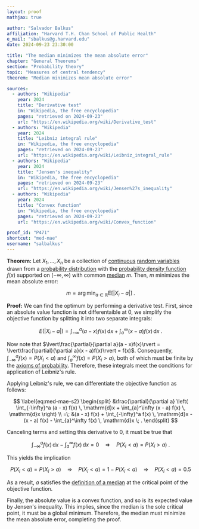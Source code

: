 ```yaml
---
layout: proof
mathjax: true

author: "Salvador Balkus"
affiliation: "Harvard T.H. Chan School of Public Health"
e_mail: "sbalkus@g.harvard.edu"
date: 2024-09-23 23:30:00

title: "The median minimizes the mean absolute error"
chapter: "General Theorems"
section: "Probability theory"
topic: "Measures of central tendency"
theorem: "Median minimizes mean absolute error"

sources:
  - authors: "Wikipedia"
    year: 2024
    title: "Derivative test"
    in: "Wikipedia, the free encyclopedia"
    pages: "retrieved on 2024-09-23"
    url: "https://en.wikipedia.org/wiki/Derivative_test"
  - authors: "Wikipedia"
    year: 2024
    title: "Leibniz integral rule"
    in: "Wikipedia, the free encyclopedia"
    pages: "retrieved on 2024-09-23"
    url: "https://en.wikipedia.org/wiki/Leibniz_integral_rule"
  - authors: "Wikipedia"
    year: 2024
    title: "Jensen's inequality"
    in: "Wikipedia, the free encyclopedia"
    pages: "retrieved on 2024-09-23"
    url: "https://en.wikipedia.org/wiki/Jensen%27s_inequality"
  - authors: "Wikipedia"
    year: 2024
    title: "Convex function"
    in: "Wikipedia, the free encyclopedia"
    pages: "retrieved on 2024-09-23"
    url: "https://en.wikipedia.org/wiki/Convex_function"

proof_id: "P471"
shortcut: "med-mae"
username: "salbalkus"
---
```



**Theorem:** Let $X_1, \ldots, X_n$ be a collection of [continuous](/D/rvar-disc) [random variables](/D/rvar) drawn from a [probability distribution](/D/dist) with the [probability density function](/D/pdf) $f(x)$ supported on $(-\infty, \infty)$ with common [median](/D/med) $m$. Then, $m$ minimizes the mean absolute error:

$$ \label{eq:med-mae}
m = \operatorname*{arg\,min}_{a \in \mathbb{R}} \mathrm{E}\left[ \lvert X_i - a \rvert \right] \; .
$$


**Proof:** We can find the optimum by performing a derivative test. First, since an absolute value function is not differentaible at 0, we simplify the objective function by splitting it into two separate integrals:

$$ \label{eq:med-mae-s1}
E(\lvert X_i - a \rvert) = \int_{-\infty}^a (a - x) f(x) \, \mathrm{d}x + \int_{a}^\infty (x - a) f(x) \, \mathrm{d}x \; .
$$

Now note that $\lvert\frac{\partial}{\partial a}(a - x)f(x)\rvert = \lvert\frac{\partial}{\partial a}(x - a)f(x)\rvert = f(x)$. Consequently, $\int_{-\infty}^af(x) = P(X_i < a)$ and $\int_{a}^\infty f(x) = P(X_i > a)$, both of which must be finite by the [axioms of probability](/D/prob-ax). Therefore, these integrals meet the conditions for application of Leibniz's rule.

Applying Leibniz's rule, we can differentiate the objective function as follows:

$$ \label{eq:med-mae-s2}
\begin{split}
    &\frac{\partial}{\partial a} \left( \int_{-\infty}^a (a - x) f(x) \, \mathrm{d}x + \int_{a}^\infty (x - a) f(x) \, \mathrm{d}x \right) \\
=\; &(a - x) f(x) + \int_{-\infty}^a f(x) \, \mathrm{d}x - (x - a) f(x) - \int_{a}^\infty f(x) \, \mathrm{d}x \; .
\end{split}
$$

Canceling terms and setting this derivative to 0, it must be true that

$$\label{eq:dmed-da}
\int_{-\infty}^a f(x) \, \mathrm{d}x - \int_{a}^\infty f(x) \, \mathrm{d}x = 0
\quad \Rightarrow \quad
P(X_i < a) = P(X_i > a) \; .
$$

This yields the implication

$$\label{eq:med-mae-qed}
P(X_i < a) = P(X_i > a)
\quad \Rightarrow \quad 
P(X_i < a) = 1 - P(X_i < a)
\quad \Rightarrow \quad
P(X_i < a) = 0.5
$$

As a result, $a$ satisfies the [definition of a median](/D/med) at the critical point of the objective function.

Finally, the absolute value is a convex function, and so is its expected value by Jensen's inequality. This implies, since the median is the sole critical point, it must be a global minimum. Therefore, the median must minimize the mean absolute error, completing the proof.